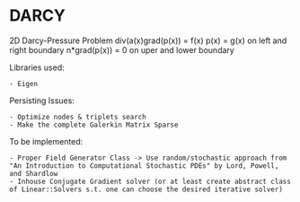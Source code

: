 # DARCY
2D Darcy-Pressure Problem 
	div(a(x)grad(p(x)) = f(x) 
	              p(x) = g(x)	on left and right boundary
	      n*grad(p(x)) = 0		on uper and lower boundary

Libraries used:

	- Eigen

Persisting Issues:

	- Optimize nodes & triplets search
	- Make the complete Galerkin Matrix Sparse

To be implemented:

	- Proper Field Generator Class -> Use random/stochastic approach from "An Introduction to Computational Stochastic PDEs" by Lord, Powell, and Shardlow
	- Inhouse Conjugate Gradient solver (or at least create abstract class of Linear::Solvers s.t. one can choose the desired iterative solver) 

